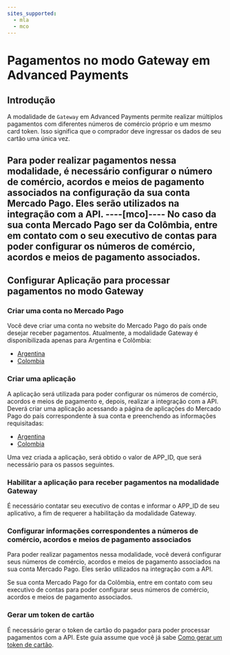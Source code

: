 ```yaml
---
sites_supported:
  - mla
  - mco
---
```


# Pagamentos no modo Gateway em Advanced Payments

## Introdução

A modalidade de `Gateway` em Advanced Payments permite realizar múltiplos pagamentos com diferentes números de comércio próprio e um mesmo card token. Isso significa que o comprador deve ingressar os dados de seu cartão uma única vez.

Para poder realizar pagamentos nessa modalidade, é necessário configurar o número de comércio, acordos e meios de pagamento associados na configuração da sua conta Mercado Pago. Eles serão utilizados na integração com a API.
----[mco]----
No caso da sua conta Mercado Pago ser da Colômbia, entre em contato com o seu executivo de contas para poder configurar os números de comércio, acordos e meios de pagamento associados.
------------

## Configurar Aplicação para processar pagamentos no modo Gateway

### Criar uma conta no Mercado Pago

Você deve criar uma conta no website do Mercado Pago do país onde desejar receber pagamentos. Atualmente, a modalidade Gateway é disponibilizada apenas para Argentina e Colômbia:

* [Argentina](https://www.mercadopago.com.ar)
* [Colombia](https://www.mercadopago.com.co)

### Criar uma aplicação

A aplicação será utilizada para poder configurar os números de comércio, acordos e meios de pagamento e, depois, realizar a integração com a API. Deverá criar uma aplicação acessando a página de aplicações do Mercado Pago do país correspondente à sua conta e preenchendo as informações requisitadas:

* [Argentina](https://applications.mercadopago.com.ar)
* [Colombia](https://applications.mercadopago.com.co)

Uma vez criada a aplicação, será obtido o valor de APP_ID, que será necessário para os passos seguintes.

### Habilitar a aplicação para receber pagamentos na modalidade Gateway

É necessário contatar seu executivo de contas e informar o APP_ID de seu aplicativo, a fim de requerer a habilitação da modalidade Gateway.

### Configurar informações correspondentes a números de comércio, acordos e meios de pagamento associados

Para poder realizar pagamentos nessa modalidade, você deverá configurar seus números de comércio, acordos e meios de pagamento associados na sua conta Mercado Pago. Eles serão utilizados na integração com a API.

Se sua conta Mercado Pago for da Colômbia, entre em contato com seu executivo de contas para poder configurar seus números de comércio, acordos e meios de pagamento associados.

### Gerar um token de cartão

É necessário gerar o token de cartão do pagador para poder processar pagamentos com a API. Este guia assume que você já sabe [Como gerar um token de cartão](https://www.mercadopago.com.ar/developers/pt/guides/payments/api/receiving-payment-by-card).
